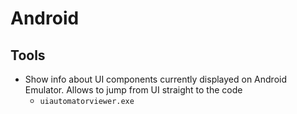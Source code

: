 # Android
## Tools
* Show info about UI components currently displayed on Android Emulator. Allows to jump from UI straight to the code
    * `uiautomatorviewer.exe`
